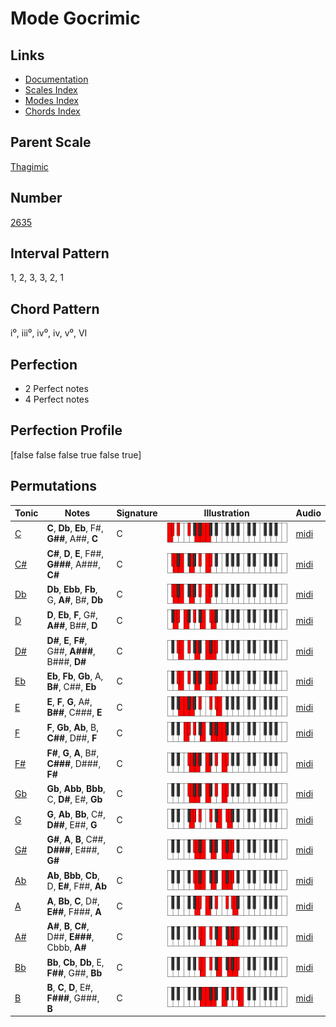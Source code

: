 # Mode Gocrimic

## Links

- [Documentation](index.md)
- [Scales Index](Scales.md)
- [Modes Index](Modes.md)
- [Chords Index](Chords.md)

## Parent Scale

[Thagimic](ScaleThagimic.md)

## Number

[2635](https://ianring.com/musictheory/scales/2635)

## Interval Pattern

1, 2, 3, 3, 2, 1

## Chord Pattern

i⁰, iii⁰, iv⁰, iv, v⁰, VI

## Perfection

- 2 Perfect notes
- 4 Perfect notes

## Perfection Profile

[false false false true false true]

## Permutations

| Tonic | Notes | Signature | Illustration | Audio |
|-------|-------|-----------|--------------|-------|
| [C](ModeCNaturalGocrimic.md) | **C**, **Db**, **Eb**, F#, **G##**, A##, **C** | C | ![CNaturalGocrimic](ModeCNaturalGocrimic.png) | [midi](https://github.com/edipermadi/music/blob/main/docs/ModeCNaturalGocrimic.mid?raw=true) |
| [C#](ModeCSharpGocrimic.md) | **C#**, **D**, **E**, F##, **G###**, A###, **C#** | C | ![CSharpGocrimic](ModeCSharpGocrimic.png) | [midi](https://github.com/edipermadi/music/blob/main/docs/ModeCSharpGocrimic.mid?raw=true) |
| [Db](ModeDFlatGocrimic.md) | **Db**, **Ebb**, **Fb**, G, **A#**, B#, **Db** | C | ![DFlatGocrimic](ModeDFlatGocrimic.png) | [midi](https://github.com/edipermadi/music/blob/main/docs/ModeDFlatGocrimic.mid?raw=true) |
| [D](ModeDNaturalGocrimic.md) | **D**, **Eb**, **F**, G#, **A##**, B##, **D** | C | ![DNaturalGocrimic](ModeDNaturalGocrimic.png) | [midi](https://github.com/edipermadi/music/blob/main/docs/ModeDNaturalGocrimic.mid?raw=true) |
| [D#](ModeDSharpGocrimic.md) | **D#**, **E**, **F#**, G##, **A###**, B###, **D#** | C | ![DSharpGocrimic](ModeDSharpGocrimic.png) | [midi](https://github.com/edipermadi/music/blob/main/docs/ModeDSharpGocrimic.mid?raw=true) |
| [Eb](ModeEFlatGocrimic.md) | **Eb**, **Fb**, **Gb**, A, **B#**, C##, **Eb** | C | ![EFlatGocrimic](ModeEFlatGocrimic.png) | [midi](https://github.com/edipermadi/music/blob/main/docs/ModeEFlatGocrimic.mid?raw=true) |
| [E](ModeENaturalGocrimic.md) | **E**, **F**, **G**, A#, **B##**, C###, **E** | C | ![ENaturalGocrimic](ModeENaturalGocrimic.png) | [midi](https://github.com/edipermadi/music/blob/main/docs/ModeENaturalGocrimic.mid?raw=true) |
| [F](ModeFNaturalGocrimic.md) | **F**, **Gb**, **Ab**, B, **C##**, D##, **F** | C | ![FNaturalGocrimic](ModeFNaturalGocrimic.png) | [midi](https://github.com/edipermadi/music/blob/main/docs/ModeFNaturalGocrimic.mid?raw=true) |
| [F#](ModeFSharpGocrimic.md) | **F#**, **G**, **A**, B#, **C###**, D###, **F#** | C | ![FSharpGocrimic](ModeFSharpGocrimic.png) | [midi](https://github.com/edipermadi/music/blob/main/docs/ModeFSharpGocrimic.mid?raw=true) |
| [Gb](ModeGFlatGocrimic.md) | **Gb**, **Abb**, **Bbb**, C, **D#**, E#, **Gb** | C | ![GFlatGocrimic](ModeGFlatGocrimic.png) | [midi](https://github.com/edipermadi/music/blob/main/docs/ModeGFlatGocrimic.mid?raw=true) |
| [G](ModeGNaturalGocrimic.md) | **G**, **Ab**, **Bb**, C#, **D##**, E##, **G** | C | ![GNaturalGocrimic](ModeGNaturalGocrimic.png) | [midi](https://github.com/edipermadi/music/blob/main/docs/ModeGNaturalGocrimic.mid?raw=true) |
| [G#](ModeGSharpGocrimic.md) | **G#**, **A**, **B**, C##, **D###**, E###, **G#** | C | ![GSharpGocrimic](ModeGSharpGocrimic.png) | [midi](https://github.com/edipermadi/music/blob/main/docs/ModeGSharpGocrimic.mid?raw=true) |
| [Ab](ModeAFlatGocrimic.md) | **Ab**, **Bbb**, **Cb**, D, **E#**, F##, **Ab** | C | ![AFlatGocrimic](ModeAFlatGocrimic.png) | [midi](https://github.com/edipermadi/music/blob/main/docs/ModeAFlatGocrimic.mid?raw=true) |
| [A](ModeANaturalGocrimic.md) | **A**, **Bb**, **C**, D#, **E##**, F###, **A** | C | ![ANaturalGocrimic](ModeANaturalGocrimic.png) | [midi](https://github.com/edipermadi/music/blob/main/docs/ModeANaturalGocrimic.mid?raw=true) |
| [A#](ModeASharpGocrimic.md) | **A#**, **B**, **C#**, D##, **E###**, Cbbb, **A#** | C | ![ASharpGocrimic](ModeASharpGocrimic.png) | [midi](https://github.com/edipermadi/music/blob/main/docs/ModeASharpGocrimic.mid?raw=true) |
| [Bb](ModeBFlatGocrimic.md) | **Bb**, **Cb**, **Db**, E, **F##**, G##, **Bb** | C | ![BFlatGocrimic](ModeBFlatGocrimic.png) | [midi](https://github.com/edipermadi/music/blob/main/docs/ModeBFlatGocrimic.mid?raw=true) |
| [B](ModeBNaturalGocrimic.md) | **B**, **C**, **D**, E#, **F###**, G###, **B** | C | ![BNaturalGocrimic](ModeBNaturalGocrimic.png) | [midi](https://github.com/edipermadi/music/blob/main/docs/ModeBNaturalGocrimic.mid?raw=true) |
